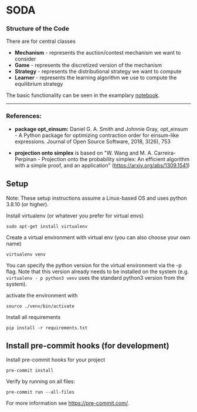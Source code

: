 # SODA

### Structure of the Code
There are for central classes
- **Mechanism** - represents the auction/contest mechanism we want to consider
- **Game** - represents the discretized version of the mechanism
- **Strategy** - represents the distributional strategy we want to compute
- **Learner** - represents the learning algorithm we use to compute the equilibrium strategy

The basic functionality can be seen in the examplary [notebook](https://gitlab.lrz.de/ga38fip/soda/-/blob/main/notebooks/examples/single_item_auction.ipynb).

---

### References:
- **package opt_einsum:** Daniel G. A. Smith and Johnnie Gray, opt_einsum - A Python package for optimizing contraction order for einsum-like expressions. Journal of Open Source Software, 2018, 3(26), 753

- **projection onto simplex** is based on "W. Wang and M. A. Carreira-Perpinan - Projection onto the probability simplex: An efficient algorithm with a simple proof, and an application" (https://arxiv.org/abs/1309.1541)


## Setup

Note: These setup instructions assume a Linux-based OS and uses python 3.8.10 (or higher).

Install virtualenv (or whatever you prefer for virtual envs)

`sudo apt-get install virtualenv`

Create a virtual environment with virtual env (you can also choose your own name)

`virtualenv venv`

You can specify the python version for the virtual environment via the -p flag. 
Note that this version already needs to be installed on the system (e.g. `virtualenv - p python3 venv` uses the 
standard python3 version from the system).

activate the environment with

`source ./venv/bin/activate`

Install all requirements

`pip install -r requirements.txt`

## Install pre-commit hooks (for development)
Install pre-commit hooks for your project

`pre-commit install`

Verify by running on all files:

`pre-commit run --all-files`

For more information see https://pre-commit.com/.
